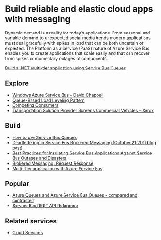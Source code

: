 <properties 
	pageTitle="Build Reliable and Elastic Cloud Apps with Messaging" 
	description="Learn how to build reliable and elastic cloud applications with messaging in Microsoft Azure." 
	services="service-bus" 
	authors="sethmanheim" 
	manager="timlt" 
	editor="mattshel" 
	documentationCenter=""/>

<tags 
	ms.service="service-bus" 
	ms.workload="tbd" 
	ms.tgt_pltfrm="na" 
	ms.devlang="multiple" 
	ms.topic="article" 
	ms.date="02/10/2015" 
	ms.author="sethm"/>

# Build reliable and elastic cloud apps with messaging 
 
Dynamic demand is a reality for today's applications.  From seasonal and variable demand to unexpected social media trends modern applications must deal gracefully with spikes in load that can be both uncertain or expected. The Platform as a Service (PaaS) nature of Azure Service Bus enables you to create applications that scale easily and that can recover from spikes or momentary outages of components.  
 
[Build a .NET multi-tier application using Service Bus Queues](/documentation/articles/cloud-services-dotnet-multi-tier-app-using-service-bus-queues/)
 
## Explore
- [Windows Azure Service Bus - David Chappell](http://azure.microsoft.com/documentation/articles/fundamentals-service-bus-hybrid-solutions/)
- [Queue-Based Load Leveling Pattern](http://msdn.microsoft.com/library/dn589783.aspx)
- [Competing Consumers](http://msdn.microsoft.com/library/dn568101.aspx)
- [Transportation Solution Provider Screens Commercial Vehicles - Xerox](http://www.microsoft.com/casestudies/Case_Study_Detail.aspx?CaseStudyID=710000000945)
 
## Build
- [How to use Service Bus Queues](http://azure.microsoft.com/documentation/articles/service-bus-dotnet-how-to-use-queues/) 
- [Deadlettering in Service Bus Brokered Messaging (October 21 2011 blog post)](http://geekswithblogs.net/asmith/articles/147398.aspx) 
- [Best Practices for Insulating Service Bus Applications Against Service Bus   Outages and Disasters](http://sandboxmsdnstage.redmond.corp.microsoft.com/library/azure/jj554355.aspx)
- [Brokered Messaging: Request Response](http://code.msdn.microsoft.com/windowsazure/Brokered-Messaging-Request-2b4ff5d8) 
- [Multi-Tier application with Azure Service Bus](http://azure.microsoft.com/documentation/articles/cloud-services-dotnet-multi-tier-app-using-service-bus-queues/)
 
## Popular
- [Azure Queues and Azure Service Bus Queues - compared and contrasted](http://msdn.microsoft.com/library/azure/hh767287.aspx)
- [Service Bus REST API Reference](http://msdn.microsoft.com/library/azure/hh780717.aspx)

## Related services
- [Cloud Services](http://azure.microsoft.com/documentation/services/cloud-services/) 
